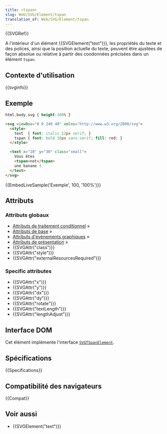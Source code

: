 ```yaml
---
title: <tspan>
slug: Web/SVG/Element/tspan
translation_of: Web/SVG/Element/tspan
---
```


{{SVGRef}}

A l'intérieur d'un élément {{SVGElement("text")}}, les propriétés du texte et des polices, ainsi que la position actuelle du texte, peuvent être ajustées de façon absolue ou relative à partir des coodonnées précisées dans un élément `tspan`.

## Contexte d'utilisation

{{svginfo}}

## Exemple

```css hidden
html,body,svg { height:100% }
```

```html
<svg viewBox="0 0 240 40" xmlns="http://www.w3.org/2000/svg">
  <style>
    text  { font: italic 12px serif; }
    tspan { font: bold 10px sans-serif; fill: red; }
  </style>

  <text x="10" y="30" class="small">
    Vous êtes
    <tspan>not</tspan>
    une banane !
  </text>
</svg>
```

{{EmbedLiveSample('Exemple', 100, '100%')}}

## Attributs

### Attributs globaux

- [Attributs de traitement conditionnel](/fr/docs/SVG/Attribute#ConditionalProccessing) »
- [Attributs de base](/fr/docs/SVG/Attribute#Core) »
- [Attributs d'évènements graphiques](/fr/docs/SVG/Attribute#GraphicalEvent) »
- [Attributs de présentation](/fr/docs/SVG/Attribute#Presentation) »
- {{SVGAttr("class")}}
- {{SVGAttr("style")}}
- {{SVGAttr("externalResourcesRequired")}}

### Specific attributes

- {{SVGAttr("x")}}
- {{SVGAttr("y")}}
- {{SVGAttr("dx")}}
- {{SVGAttr("dy")}}
- {{SVGAttr("rotate")}}
- {{SVGAttr("textLength")}}
- {{SVGAttr("lengthAdjust")}}

## Interface DOM

Cet élément implémente l'interface [`SVGTSpanElement`](/fr/docs/Web/API/SVGTSpanElement).

## Spécifications

{{Specifications}}

## Compatibilité des navigateurs

{{Compat}}

## Voir aussi

- {{SVGElement("text")}}
